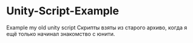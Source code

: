 # Unity-Script-Example
Example my old unity script
Скрипты взяты из старого архиво, когда я ещё только начинал знакомство с юнити.
